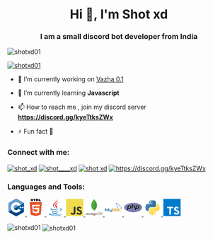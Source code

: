 <h1 align="center">Hi 👋, I'm Shot xd</h1>
<h3 align="center">I am a small discord bot developer from India</h3>

<p align="left"> <img src="https://komarev.com/ghpvc/?username=shotxd01&label=Profile%20views&color=0e75b6&style=flat" alt="shotxd01" /> </p>

<p align="left"> <a href="https://github.com/ryo-ma/github-profile-trophy"><img src="https://github-profile-trophy.vercel.app/?username=shotxd01" alt="shotxd01" /></a> </p>

- 🔭 I’m currently working on [Vazha 0.1](https://discord.gg/kyeTtksZWx)

- 🌱 I’m currently learning **Javascript**

- 📫 How to reach me , join my discord server **https://discord.gg/kyeTtksZWx**

- ⚡ Fun fact **🎈**

<h3 align="left">Connect with me:</h3>
<p align="left">
<a href="https://dev.to/shot_xd" target="blank"><img align="center" src="https://raw.githubusercontent.com/rahuldkjain/github-profile-readme-generator/master/src/images/icons/Social/devto.svg" alt="shot_xd" height="30" width="40" /></a>
<a href="https://instagram.com/shot____xd" target="blank"><img align="center" src="https://raw.githubusercontent.com/rahuldkjain/github-profile-readme-generator/master/src/images/icons/Social/instagram.svg" alt="shot____xd" height="30" width="40" /></a>
<a href="https://www.youtube.com/c/shot xd" target="blank"><img align="center" src="https://raw.githubusercontent.com/rahuldkjain/github-profile-readme-generator/master/src/images/icons/Social/youtube.svg" alt="shot xd" height="30" width="40" /></a>
<a href="https://discord.gg/https://discord.gg/kyeTtksZWx" target="blank"><img align="center" src="https://raw.githubusercontent.com/rahuldkjain/github-profile-readme-generator/master/src/images/icons/Social/discord.svg" alt="https://discord.gg/kyeTtksZWx" height="30" width="40" /></a>
</p>

<h3 align="left">Languages and Tools:</h3>
<p align="left"> <a href="https://www.w3schools.com/cpp/" target="_blank" rel="noreferrer"> <img src="https://raw.githubusercontent.com/devicons/devicon/master/icons/cplusplus/cplusplus-original.svg" alt="cplusplus" width="40" height="40"/> </a> <a href="https://www.w3.org/html/" target="_blank" rel="noreferrer"> <img src="https://raw.githubusercontent.com/devicons/devicon/master/icons/html5/html5-original-wordmark.svg" alt="html5" width="40" height="40"/> </a> <a href="https://www.java.com" target="_blank" rel="noreferrer"> <img src="https://raw.githubusercontent.com/devicons/devicon/master/icons/java/java-original.svg" alt="java" width="40" height="40"/> </a> <a href="https://developer.mozilla.org/en-US/docs/Web/JavaScript" target="_blank" rel="noreferrer"> <img src="https://raw.githubusercontent.com/devicons/devicon/master/icons/javascript/javascript-original.svg" alt="javascript" width="40" height="40"/> </a> <a href="https://www.mongodb.com/" target="_blank" rel="noreferrer"> <img src="https://raw.githubusercontent.com/devicons/devicon/master/icons/mongodb/mongodb-original-wordmark.svg" alt="mongodb" width="40" height="40"/> </a> <a href="https://www.mysql.com/" target="_blank" rel="noreferrer"> <img src="https://raw.githubusercontent.com/devicons/devicon/master/icons/mysql/mysql-original-wordmark.svg" alt="mysql" width="40" height="40"/> </a> <a href="https://www.php.net" target="_blank" rel="noreferrer"> <img src="https://raw.githubusercontent.com/devicons/devicon/master/icons/php/php-original.svg" alt="php" width="40" height="40"/> </a> <a href="https://www.python.org" target="_blank" rel="noreferrer"> <img src="https://raw.githubusercontent.com/devicons/devicon/master/icons/python/python-original.svg" alt="python" width="40" height="40"/> </a> <a href="https://www.typescriptlang.org/" target="_blank" rel="noreferrer"> <img src="https://raw.githubusercontent.com/devicons/devicon/master/icons/typescript/typescript-original.svg" alt="typescript" width="40" height="40"/> </a> </p>

<p><img align="left" src="https://github-readme-stats.vercel.app/api/top-langs?username=shotxd01&show_icons=true&locale=en&layout=compact" alt="shotxd01" /></p>

<p>&nbsp;<img align="center" src="https://github-readme-stats.vercel.app/api?username=shotxd01&show_icons=true&locale=en" alt="shotxd01" /></p>
